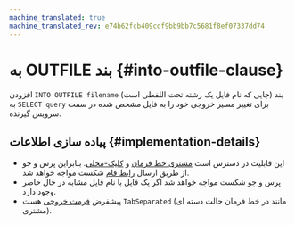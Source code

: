 ```yaml
---
machine_translated: true
machine_translated_rev: e74b62fcb409cdf9bb9bb7c5681f8ef07337dd74
---
```


# به OUTFILE بند {#into-outfile-clause}

افزودن `INTO OUTFILE filename` بند (جایی که نام فایل یک رشته تحت اللفظی است) به `SELECT query` برای تغییر مسیر خروجی خود را به فایل مشخص شده در سمت سرویس گیرنده.

## پیاده سازی اطلاعات {#implementation-details}

-   این قابلیت در دسترس است [مشتری خط فرمان](../../../interfaces/cli.md) و [کلیک-محلی](../../../operations/utilities/clickhouse-local.md). بنابراین پرس و جو از طریق ارسال [رابط قام](../../../interfaces/http.md) شکست مواجه خواهد شد.
-   پرس و جو شکست مواجه خواهد شد اگر یک فایل با نام فایل مشابه در حال حاضر وجود دارد.
-   پیشفرض [فرمت خروجی](../../../interfaces/formats.md) هست `TabSeparated` (مانند در خط فرمان حالت دسته ای مشتری).

